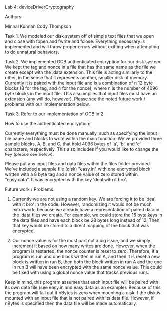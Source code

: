 Lab 4: deviceDriverCryptography

Authors

Minnal Kunnan
Cody Thompson

Task 1. We modeled our disk system off of simple text files that we open and close with fopen and fwrite and fclose. Everything necessary is implemented and will throw proper errors without exitting when attempting to do unnatural behaviors.

Task 2. We implemented OCB authenticated encryption for our disk system. We kept the tag and nonce in a file that has the same name as the file we create except with the .data extension. This file is acting similarly to the other, in the sense that it represents another, smaller disk of memory. Currently it is paired with the input file and is a combination of n 12 byte blocks (8 for the tag, and 4 for the nonce), where n is the number of 4096 byte blocks in the input file. This also implies that input files must have an extension (any will do, however). Please see the noted future work / problems with our implementation below.

Task 3. Refer to our implementation of OCB in 2

How to use the authenticated encryption:

Currently everything must be done manually, such as specifying the input file name and blocks to write within the main function. We've provided three sample blocks, A, B, and C, that hold 4096 bytes of 'a', 'b', and 'c' characters, respectively. This also includes if you would like to change the key (please see below).

Please put any input files and data files within the files folder provided. We've included a sample file (disk) "easy.in" with one encrypted block written with a 8 byte tag and a nonce value of zero stored within "easy.data". It was encrypted with the key 'deal with it bro'.

Future work / Problems:

1) Currently we are not using a random key. We are forcing it to be 'deal with it bro' in the code. However, randomizing it would not be much extra work, because we already have a representation of paired data in the .data files we create. For example, we could store the 16 byte keys in the data files and have each block be 28 bytes long instead of 12. Then that key would be stored to a direct mapping of the block that was encrypted.

2) Our nonce value is for the most part not a big issue, and we simply increment it based on how many writes are done. However, when the program is restarted, the nonce counter is reset to zero. Therefore, if a program is run and one block written in run A, and then it is reset a new block is written in run B, then both the block written in run A and the one in run B will have been encrypted with the same nonce value. This could be fixed with using a global nonce value that tracks previous runs.

Keep in mind, this program assumes that each input file will be paired with its own data file (see easy.in and easy.data as an example). Because of this the program will fail out if nBytes is zero when mounting a disk if the disk is mounted with an input file that is not paired with its data file. However, if nBytes is specified then the data file will be made automatically.

